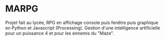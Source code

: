 # MARPG
Projet fait au lycée,
RPG en affichage console puis fenêtre puis graphique en Python et Javascript (Processing).
Gestion d'une intelligence artificielle pour un puissance 4 et pour les ennemis du "Maze".